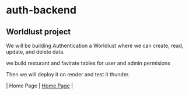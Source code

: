 # auth-backend

## Worldlust project

We will be building Authentication a Worldlust where we can create, read, update, and delete data.

we build resturant and favirate tables for user and admin permisions 

Then we will deploy it on render and test it thunder.

| Home Page               | [Home Page](./README.md)                                |

